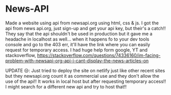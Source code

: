 # News-API
Made a website using api from newsapi.org using html, css & js.
I got the api from news api.org, just sign-up and get your api key, but their's a catch!! 
They say that the api shouldn't be used in production but it gave me a headache in localhost as well... 
when it happens fo to your dev tools console and go to the 403 err, it'll have the link where you can easily request for temporary access.
I had huge help form google, YT and stackoverflow, https://stackoverflow.com/questions/74336160/im-facing-problem-with-newsapi-org-api-i-cant-display-the-news-articles-on

UPDATE 😒: 
Just tried to deploy the site on netlify just like other recent sites but they newsapi.org count it as commercial use and they don't allow the use of the api!!
It works in local host but after requesting temporary access!!
I might search for a different new api and try to host that!!
